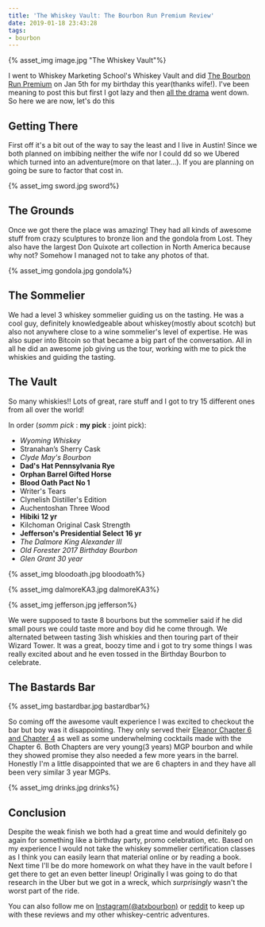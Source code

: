 ```yaml
---
title: 'The Whiskey Vault: The Bourbon Run Premium Review'
date: 2019-01-18 23:43:28
tags:
- bourbon
---
```


{% asset_img image.jpg "The Whiskey Vault"%}

I went to Whiskey Marketing School's Whiskey Vault and did [The Bourbon Run Premium](https://whiskymarketing.org/product/the-bourbon-run-premium-edition/) on Jan 5th for my birthday this year(thanks wife!). I've been meaning to post this but first I got lazy and then [all the drama](http://thewhiskeyjug.com/whiskey/what-is-a-whiskey-sommelier/) went down. So here we are now, let's do this

## Getting There
First off it's a bit out of the way to say the least and I live in Austin! Since we both planned on imbibing neither the wife nor I could dd so we Ubered which turned into an adventure(more on that later...). If you are planning on going be sure to factor that cost in.

{% asset_img sword.jpg sword%}

## The Grounds
Once we got there the place was amazing! They had all kinds of awesome stuff from crazy sculptures to bronze lion and the gondola from Lost. They also have the largest Don Quixote art collection in North America because why not? Somehow I managed not to take any photos of that.

{% asset_img gondola.jpg gondola%}

## The Sommelier
We had a level 3 whiskey sommelier guiding us on the tasting. He was a cool guy, definitely knowledgeable about whiskey(mostly about scotch) but also not anywhere close to a wine sommelier's level of expertise. He was also super into Bitcoin so that became a big part of the conversation. All in all he did an awesome job giving us the tour, working with me to pick the whiskies and guiding the tasting.

## The Vault
So many whiskies!! Lots of great, rare stuff and I got to try 15 different ones from all over the world!

In order (*somm pick* : **my pick** : joint pick):

* *Wyoming Whiskey*
* Stranahan’s Sherry Cask
* *Clyde May's Bourbon*
* **Dad's Hat Pennsylvania Rye**
* **Orphan Barrel Gifted Horse**
* **Blood Oath Pact No 1**
* Writer's Tears
* Clynelish Distiller's Edition
* Auchentoshan Three Wood
* **Hibiki 12 yr**
* Kilchoman Original Cask Strength
* **Jefferson's Presidential Select 16 yr**
* *The Dalmore King Alexander III*
* *Old Forester 2017 Birthday Bourbon*
* *Glen Grant 30 year*

{% asset_img bloodoath.jpg bloodoath%}

{% asset_img dalmoreKA3.jpg dalmoreKA3%}

{% asset_img jefferson.jpg jefferson%}

We were supposed to taste 8 bourbons but the sommelier said if he did small pours we could taste more and boy did he come through. We alternated between tasting 3ish whiskies and then touring part of their Wizard Tower. It was a great, boozy time and i got to try some things I was really excited about and he even tossed in the Birthday Bourbon to celebrate.

## The Bastards Bar

{% asset_img bastardbar.jpg bastardbar%}

So coming off the awesome vault experience I was excited to checkout the bar but boy was it disappointing. They only served their [Eleanor Chapter 6 and Chapter 4](https://crowdedbarrelwhiskey.com/our-whiskey/) as well as some underwhelming cocktails made with the Chapter 6. Both Chapters are very young(3 years) MGP bourbon and while they showed promise they also needed a few more years in the barrel. Honestly I'm a little disappointed that we are 6 chapters in and they have all been very similar 3 year MGPs.

{% asset_img drinks.jpg drinks%}

## Conclusion 
Despite the weak finish we both had a great time and would definitely go again for something like a birthday party, promo celebration, etc. Based on my experience I would not take the whiskey sommelier certification classes as I think you can easily learn that material online or by reading a book. Next time I'll be do more homework on what they have in the vault before I get there to get an even better lineup! Originally I was going to do that research in the Uber but we got in a wreck, which *surprisingly* wasn't the worst part of the ride.


You can also follow me on [Instagram(@atxbourbon)](https://www.instagram.com/atxbourbon/) or [reddit](https://www.reddit.com/r/scottmotorraddrinks/) to keep up with these reviews and my other whiskey-centric adventures.